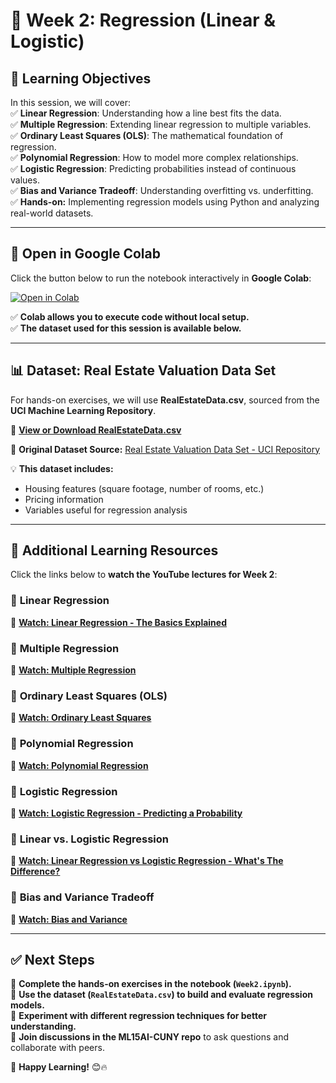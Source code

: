 # 📌 Week 2: Regression (Linear & Logistic)  

## 🎯 Learning Objectives  
In this session, we will cover:  
✅ **Linear Regression**: Understanding how a line best fits the data.  
✅ **Multiple Regression**: Extending linear regression to multiple variables.  
✅ **Ordinary Least Squares (OLS)**: The mathematical foundation of regression.  
✅ **Polynomial Regression**: How to model more complex relationships.  
✅ **Logistic Regression**: Predicting probabilities instead of continuous values.  
✅ **Bias and Variance Tradeoff**: Understanding overfitting vs. underfitting.  
✅ **Hands-on:** Implementing regression models using Python and analyzing real-world datasets.  

---

## 📂 Open in Google Colab  
Click the button below to run the notebook interactively in **Google Colab**:  

[![Open in Colab](https://colab.research.google.com/assets/colab-badge.svg)](https://colab.research.google.com/github/PKhosravi-CityTech/ML15AI-CUNY/blob/main/Week02/Week2.ipynb)  

✅ **Colab allows you to execute code without local setup.**  
✅ **The dataset used for this session is available below.**  

---

## 📊 Dataset: Real Estate Valuation Data Set  
For hands-on exercises, we will use **RealEstateData.csv**, sourced from the **UCI Machine Learning Repository**.  

📌 **[View or Download RealEstateData.csv](https://github.com/PKhosravi-CityTech/ML15AI-CUNY/blob/main/Week02/RealEstateData.csv)**  

🔗 **Original Dataset Source:** [Real Estate Valuation Data Set - UCI Repository](https://archive.ics.uci.edu/dataset/477/real+estate+valuation+data+set)  

💡 **This dataset includes:**  
- Housing features (square footage, number of rooms, etc.)  
- Pricing information  
- Variables useful for regression analysis  

---

## 🎥 Additional Learning Resources  

Click the links below to **watch the YouTube lectures for Week 2**:  

### 🔹 **Linear Regression**  
📌 **[Watch: Linear Regression - The Basics Explained](https://youtu.be/CtsRRUddV2s?si=SEi-Zj0H7hQEyn-K)**  

### 🔹 **Multiple Regression**  
📌 **[Watch: Multiple Regression](https://youtu.be/EkAQAi3a4js?si=VZ9emh8RGpf5FG56)**  

### 🔹 **Ordinary Least Squares (OLS)**  
📌 **[Watch: Ordinary Least Squares](https://youtu.be/RdvKNJzUWyo?si=r9r15lWN1SIYinaI)**  

### 🔹 **Polynomial Regression**  
📌 **[Watch: Polynomial Regression](https://youtu.be/QptI-vDle8Y?si=jPteO2o-9mhXv17U)**  

### 🔹 **Logistic Regression**  
📌 **[Watch: Logistic Regression - Predicting a Probability](https://youtu.be/72AHKztZN44?si=yGSTwmUV1oxwpxxH)**  

### 🔹 **Linear vs. Logistic Regression**  
📌 **[Watch: Linear Regression vs Logistic Regression - What's The Difference?](https://youtu.be/06en5XqdPkI?si=FP4_y4SW7NI-cjKe)**  

### 🔹 **Bias and Variance Tradeoff**  
📌 **[Watch: Bias and Variance](https://youtu.be/EuBBz3bI-aA?si=pE4A_5qOfjWKl4WY)**  

---

## ✅ Next Steps  
📌 **Complete the hands-on exercises in the notebook (`Week2.ipynb`).**  
📌 **Use the dataset (`RealEstateData.csv`) to build and evaluate regression models.**  
📌 **Experiment with different regression techniques for better understanding.**  
📌 **Join discussions in the ML15AI-CUNY repo** to ask questions and collaborate with peers.  

🚀 **Happy Learning!** 😊🔥  
